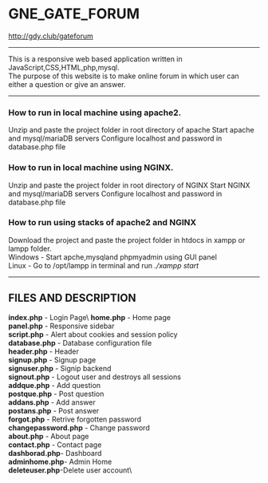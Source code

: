 # GNE_GATE_FORUM

http://gdy.club/gateforum

***

This is a responsive web based application written in JavaScript,CSS,HTML,php,mysql.\
The purpose of this website is to make online forum in which user can either a question or give an answer.

***
### How to run in local machine using apache2. 
Unzip and paste the project folder in root directory of apache
Start apache and mysql/mariaDB servers
Configure localhost and password in database.php file 

### How to run in local machine using NGINX.
Unzip and paste the project folder in root directory of NGINX
Start NGINX and mysql/mariaDB servers
Configure localhost and password in database.php file

###  How to run using stacks of apache2 and NGINX
Download the project and paste the project folder in htdocs in xampp or lampp folder.\
Windows - Start apche,mysqland phpmyadmin using GUI panel\
Linux - Go to /opt/lampp in terminal and run _./xampp start_
***
## FILES AND DESCRIPTION

**index.php**    - Login Page\\ 
**home.php**     - Home page\
**panel.php**    - Responsive sidebar\
**script.php**   - Alert about cookies and session policy\
**database.php** - Database configuration file\
**header.php**   - Header\
**signup.php**   - Signup page\
**signuser.php** - Signip backend\
**signout.php**  - Logout user and destroys all sessions\
**addque.php**   - Add question\
**postque.php**  - Post question\
**addans.php**   - Add answer \
**postans.php**  - Post answer\
**forgot.php**   - Retrive forgotten password\
**changepassword.php** - Change password\
**about.php**    - About page\
**contact.php**  - Contact page\
**dashborad.php**- Dashboard\
**adminhome.php**- Admin Home\
**deleteuser.php**-Delete user account\
